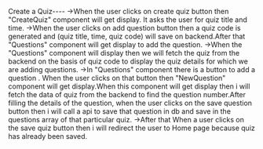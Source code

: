 Create a Quiz----
->When the user clicks on create quiz button then "CreateQuiz" component will get display. It asks the user for quiz title and time.
->When the user clicks on add question button then a quiz code is generated and (quiz title, time, quiz code) will save on backend.After that "Questions" component will get display to add the question.
->When the "Questions" component will display then we will fetch the quiz from the backend on the basis of quiz code to display the quiz details for which we are adding questions.
->In "Questions" component there is a button to add a question . When the user clicks on that button then "NewQuestion" component will get display.When this component will get display then i will fetch the data of 
  quiz from the backend to find the question number.After filling the details of the question, when the user clicks on the save question button then i will call a api to save that question in db and save in the 
  questions array of that particular quiz.
->After that When a user clicks on the save quiz button then i will redirect the user to Home page because quiz has already been saved.

